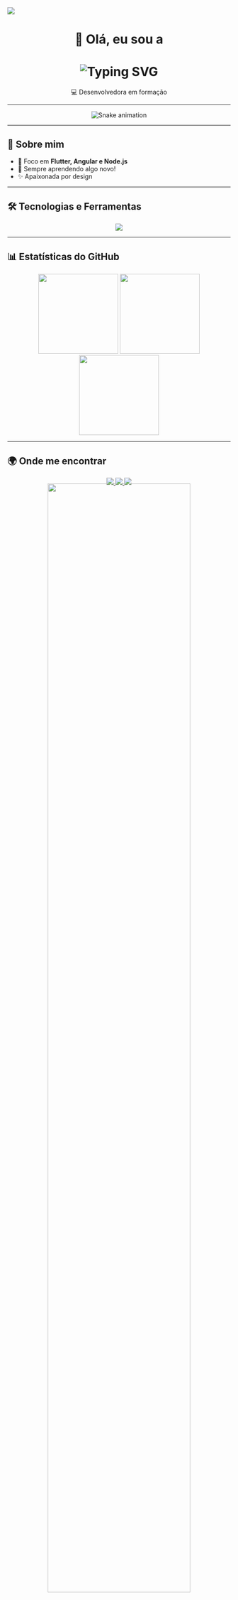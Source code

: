 <img src="https://capsule-render.vercel.app/api?type=waving&color=9370DB&height=120&section=header&animation=twinkling"/>

<h1 align="center">
  🌷 Olá, eu sou a 
</h1>

<h1 align="center">
  <img src="https://readme-typing-svg.herokuapp.com?font=Fira+Code&size=32&duration=2000&pause=500&color=8A2BE2&center=true&vCenter=true&width=435&lines=Nathy+💫" alt="Typing SVG" />
</h1>

<p align="center">
  💻 Desenvolvedora em formação 
</p>

---
<!-- 🐍 Snake animation -->
<p align="center">
  <img src="https://raw.githubusercontent.com/Nathy1208/nathy1208/output/github-contribution-grid-snake.gif" alt="Snake animation" />
</p>

---

## 💜 Sobre mim
- 🎯 Foco em **Flutter, Angular e Node.js**
- 🌱 Sempre aprendendo algo novo!
- ✨ Apaixonada por design

---

## 🛠️ Tecnologias e Ferramentas
<p align="center">
  <img src="https://skillicons.dev/icons?i=flutter,dart,angular,ts,js,nodejs,firebase,git,github,vscode,postman,figma,mongo,html,css" />
</p>

---

## 📊 Estatísticas do GitHub
<p align="center">
  <img height="180em" src="https://streak-stats.demolab.com?user=Nathy1208&theme=midnight-purple&hide_border=true"/>
  <img height="180em" src="https://github-readme-stats.vercel.app/api?username=Nathy1208&show_icons=true&theme=midnight-purple"/>
  <img height="180em" src="https://github-readme-stats.vercel.app/api/top-langs/?username=Nathy1208&layout=compact&theme=midnight-purple"/>
</p>

---

## 🌍 Onde me encontrar
<p align="center">
  <a href="https://www.linkedin.com/in/seu-usuario" target="_blank">
    <img src="https://img.shields.io/badge/-LinkedIn-9370DB?logo=linkedin&style=for-the-badge"/>
  </a>
  <a href="mailto:seuemail@gmail.com">
    <img src="https://img.shields.io/badge/-Gmail-C9A0DC?logo=gmail&style=for-the-badge"/>
  </a>
  <a href="https://github.com/Nathy1208">
    <img src="https://img.shields.io/badge/-GitHub-8A2BE2?logo=github&style=for-the-badge"/>
  </a>
</p>

<!-- 💐 Rodapé com flores lilás delicadas -->
<p align="center">
  <img src="https://i.pinimg.com/originals/1b/3b/88/1b3b889d8e0de7767aada2724ff99e74.gif" width="80%" style="margin-top: -20px;"/>
</p>

<!-- 🩵 Snoopy fofinho -->
<p align="center">
  <img src="https://i.pinimg.com/originals/f4/7b/b4/f47bb487e55e54e9562a95d6e6206e35.gif" width="400" style="margin-bottom: -10px;"/>
</p>




